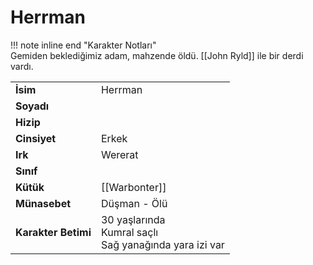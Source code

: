 # Herrman   
  
!!! note inline end "Karakter Notları"  
	Gemiden beklediğimiz adam, mahzende öldü. [[John Ryld]] ile bir derdi vardı.     
  
|  |  |  
|---|---|  
| **İsim** | Herrman |  
| **Soyadı** |  |  
| **Hizip** |  |  
| **Cinsiyet** | Erkek |  
| **Irk** | Wererat |  
| **Sınıf** |  |  
| **Kütük** | [[Warbonter]] |  
| **Münasebet** | Düşman - Ölü |  
| **Karakter Betimi** | 30 yaşlarında<br>Kumral saçlı<br>Sağ yanağında yara izi var |  
  
  
